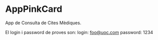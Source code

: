 # AppPinkCard
App de Consulta de Cites Mèdiques.

El login i password de proves son:
login: foo@uoc.com
password: 1234

